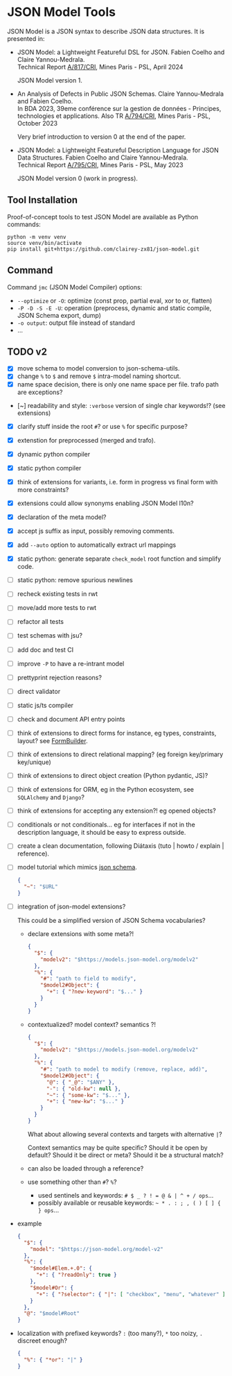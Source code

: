# JSON Model Tools

JSON Model is a JSON syntax to describe JSON data structures.
It is presented in:

- JSON Model: a Lightweight Featureful DSL for JSON.
  Fabien Coelho and Claire Yannou-Medrala.  
  Technical Report [A/817/CRI](https://www.cri.minesparis.psl.eu/classement/doc/A-817.pdf), Mines Paris - PSL, April 2024

  JSON Model version 1.
  
- An Analysis of Defects in Public JSON Schemas.
  Claire Yannou-Medrala and Fabien Coelho.  
  In BDA 2023, 39eme conférence sur la gestion de données - Principes, technologies et applications.
  Also TR [A/794/CRI](https://www.cri.minesparis.psl.eu/classement/doc/A-794.pdf), Mines Paris - PSL, October 2023

  Very brief introduction to version 0 at the end of the paper.

- JSON Model: a Lightweight Featureful Description Language for JSON Data Structures.
  Fabien Coelho and Claire Yannou-Medrala.  
  Technical Report [A/795/CRI](https://www.cri.minesparis.psl.eu/classement/doc/A-795.pdf), Mines Paris - PSL, May 2023

  JSON Model version 0 (work in progress).

## Tool Installation

Proof-of-concept tools to test JSON Model are available as Python commands:

```shell
python -m venv venv
source venv/bin/activate
pip install git+https://github.com/clairey-zx81/json-model.git
```

## Command

Command `jmc` (JSON Model Compiler) options:

- `--optimize` or `-O`: optimize (const prop, partial eval, xor to or, flatten)
- `-P -D -S -E -U`: operation (preprocess, dynamic and static compile, JSON Schema export, dump)
- `-o output`: output file instead of standard
- …

## TODO v2

- [x] move schema to model conversion to json-schema-utils.
- [x] change `%` to `$` and remove `$` intra-model naming shortcut.
- [x] name space decision, there is only one name space per file. trafo path are exceptions?
- [~] readability and style: `:verbose` version of single char keywords!? (see extensions)
- [x] clarify stuff inside the root `#`? or use `%` for specific purpose?
- [x] extenstion for preprocessed (merged and trafo).
- [x] dynamic python compiler
- [x] static python compiler
- [x] think of extensions for variants, i.e. form in progress vs final form with more constraints?
- [x] extensions could allow synonyms enabling JSON Model l10n?
- [x] declaration of the meta model?
- [x] accept js suffix as input, possibly removing comments.
- [x] add `--auto` option to automatically extract url mappings
- [x] static python: generate separate `check_model` root function and simplify code.
- [ ] static python: remove spurious newlines
- [ ] recheck existing tests in rwt
- [ ] move/add more tests to rwt
- [ ] refactor all tests
- [ ] test schemas with jsu?
- [ ] add doc and test CI
- [ ] improve `-P` to have a re-intrant model
- [ ] prettyprint rejection reasons?
- [ ] direct validator
- [ ] static js/ts compiler
- [ ] check and document API entry points
- [ ] think of extensions to direct forms for instance, eg types, constraints, layout?
      see [FormBuilder](https://formbuilder.online/).
- [ ] think of extensions to direct relational mapping? (eg foreign key/primary key/unique)
- [ ] think of extensions to direct object creation (Python pydantic, JS)?
- [ ] think of extensions for ORM, eg in the Python ecosystem, see `SQLAlchemy` and `Django`?
- [ ] think of extensions for accepting any extension?! eg opened objects?
- [ ] conditionals or not conditionals… eg for interfaces
      if not in the description language, it should be easy to express outside.
- [ ] create a clean documentation, following Diátaxis (tuto | howto / explain | reference).
- [ ] model tutorial which mimics [json schema](https://tour.json-schema.org/).

  ```json
  {
    "~": "$URL"
  }
  ```

- [ ] integration of json-model extensions?

  This could be a simplified version of JSON Schema vocabularies?

  - declare extensions with some meta?!

    ```json
    {
      "$": {
        "modelv2": "$https://models.json-model.org/modelv2"
      },
      "%": {
        "#": "path to field to modify",
        "$model2#Object": {
          "+": { "?new-keyword": "$..." }
        }
      }
    }
    ```

  - contextualized? model context? semantics ?!

    ```json
    {
      "$": {
        "modelv2": "$https://models.json-model.org/modelv2"
      },
      "%": {
        "#": "path to model to modify (remove, replace, add)",
        "$model2#Object": {
          "@": { "_@": "$ANY" },
          "-": { "old-kw": null },
          "~": { "some-kw": "$..." },
          "+": { "new-kw": "$..." }
        }
      }
    }
    ```

    What about allowing several contexts and targets with alternative `|`?

    Context semantics may be quite specific? Should it be open by default?
    Should it be direct or meta? Should it be a structural match?

  - can also be loaded through a reference?

  - use something other than `#`? `%`?
    - used sentinels and keywords: `# $ _ ? ! = @ & | ^ + / ops`…
    - possibly available or reusable keywords: `~ * . : ; , ( ) [ ] { } ops`…

- example

  ```json
  {
    "$": {
      "model": "$https://json-model.org/model-v2"
    },
    "%": {
      "$model#Elem.+.0": {
        "+": { "?readOnly": true }
      },
      "$model#Or": {
        "+": { "?selector": { "|": [ "checkbox", "menu", "whatever" ] } }
      }
    },
    "@": "$model#Root"
  }
  ```

- localization with prefixed keywords? `:` (too many?), `*` too noizy, `.` discreet enough?

  ```json
  {
    "%": { "*or": "|" }
  }
  ```
